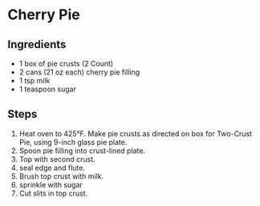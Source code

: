 # Cherry Pie

## Ingredients

 - 1 box of pie crusts (2 Count)
 - 2 cans (21 oz each) cherry pie filling
 - 1 tsp milk
 - 1 teaspoon sugar

## Steps

1. Heat oven to 425°F. Make pie crusts as directed on box for Two-Crust Pie, using 9-inch glass pie plate.
2. Spoon pie filling into crust-lined plate. 
3. Top with second crust.
4. seal edge and flute.
5. Brush top crust with milk.
6. sprinkle with sugar
7. Cut slits in top crust.

